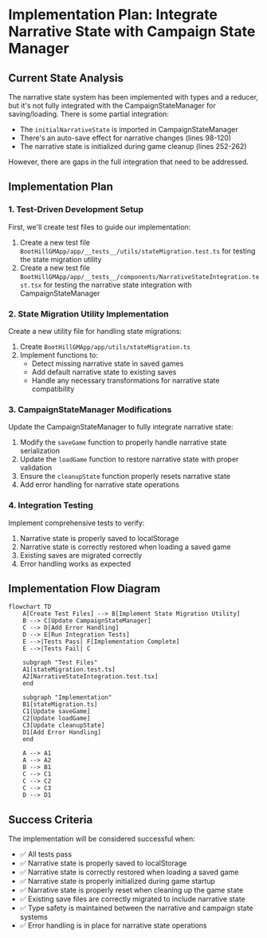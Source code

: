 # Implementation Plan: Integrate Narrative State with Campaign State Manager

## Current State Analysis

The narrative state system has been implemented with types and a reducer, but it's not fully integrated with the CampaignStateManager for saving/loading. There is some partial integration:

- The `initialNarrativeState` is imported in CampaignStateManager
- There's an auto-save effect for narrative changes (lines 98-120)
- The narrative state is initialized during game cleanup (lines 252-262)

However, there are gaps in the full integration that need to be addressed.

## Implementation Plan

### 1. Test-Driven Development Setup

First, we'll create test files to guide our implementation:

1. Create a new test file `BootHillGMApp/app/__tests__/utils/stateMigration.test.ts` for testing the state migration utility
2. Create a new test file `BootHillGMApp/app/__tests__/components/NarrativeStateIntegration.test.tsx` for testing the narrative state integration with CampaignStateManager

### 2. State Migration Utility Implementation

Create a new utility file for handling state migrations:

1. Create `BootHillGMApp/app/utils/stateMigration.ts`
2. Implement functions to:
    - Detect missing narrative state in saved games
    - Add default narrative state to existing saves
    - Handle any necessary transformations for narrative state compatibility

### 3. CampaignStateManager Modifications

Update the CampaignStateManager to fully integrate narrative state:

1. Modify the `saveGame` function to properly handle narrative state serialization
2. Update the `loadGame` function to restore narrative state with proper validation
3. Ensure the `cleanupState` function properly resets narrative state
4. Add error handling for narrative state operations

### 4. Integration Testing

Implement comprehensive tests to verify:

1. Narrative state is properly saved to localStorage
2. Narrative state is correctly restored when loading a saved game
3. Existing saves are migrated correctly
4. Error handling works as expected

## Implementation Flow Diagram

```mermaid
flowchart TD
    A[Create Test Files] --> B[Implement State Migration Utility]
    B --> C[Update CampaignStateManager]
    C --> D[Add Error Handling]
    D --> E[Run Integration Tests]
    E -->|Tests Pass| F[Implementation Complete]
    E -->|Tests Fail| C

    subgraph "Test Files"
    A1[stateMigration.test.ts]
    A2[NarrativeStateIntegration.test.tsx]
    end

    subgraph "Implementation"
    B1[stateMigration.ts]
    C1[Update saveGame]
    C2[Update loadGame]
    C3[Update cleanupState]
    D1[Add Error Handling]
    end

    A --> A1
    A --> A2
    B --> B1
    C --> C1
    C --> C2
    C --> C3
    D --> D1
```

## Success Criteria

The implementation will be considered successful when:

- ✅ All tests pass
- ✅ Narrative state is properly saved to localStorage
- ✅ Narrative state is correctly restored when loading a saved game
- ✅ Narrative state is properly initialized during game startup
- ✅ Narrative state is properly reset when cleaning up the game state
- ✅ Existing save files are correctly migrated to include narrative state
- ✅ Type safety is maintained between the narrative and campaign state systems
- ✅ Error handling is in place for narrative state operations